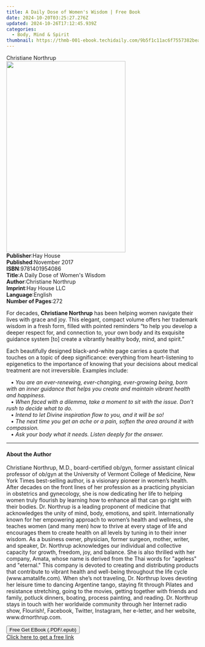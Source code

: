 ```yaml
---
title: A Daily Dose of Women's Wisdom | Free Book
date: 2024-10-20T03:25:27.276Z
updated: 2024-10-26T17:12:45.939Z
categories:
  - Body, Mind & Spirit
thumbnail: https://thmb-001-ebook.techidaily.com/9b5f1c11ac6f7557382bea9c0f3831c4a78e215bce04a94a66fb3547ef67e0c4.jpg
---
```

<main id="book-container">
  <div class="flex flex-col">
    <div class="book-brief flex-1 py-6 px-4 sm:p-6 md:py-10 md:px-8">
      <!-- brief-->
      <div class="book-brief-main">Christiane Northrup</div>
    </div>
    <div
      class="book-meta-info flex-1 grid gap-4 col-start-1 col-end-3 row-start-1 sm:mb-6 sm:grid-cols-4 lg:gap-6 lg:col-start-2 lg:row-end-6 lg:row-span-6 lg:mb-0"
    >
      <div
        class="book-meta-info-left place-content-center mt-4 p-4 text-sm leading-6 col-start-2 col-span-2 dark:text-slate-400"
      >
        <img
          class="w-full h-500 object-cover rounded-lg sm:h-255 sm:col-span-2 lg:col-span-full"
          src="https://img-001-ebook.techidaily.com/0880bb32f1c08566dbcf051228f6df68d9974d65b8f1b96ca1a8b41087b85f21.jpg"
          alt=""
          width="312"
          height="500"
        />
      </div>
      <div
        class="book-meta-info-right mt-2 col-start-1 row-start-2 col-span-3 self-center"
      >
        <!-- meta data  -->
        <div class="flex flex-col px-4 md:px-8">
          <div class="flex-1">
            <strong>Publisher</strong>:<span class="px-2">Hay House</span>
          </div>
          <div class="flex-1">
            <strong>Published</strong>:<span class="px-2">November 2017</span>
          </div>
          <div class="flex-1">
            <strong>ISBN</strong>:<span class="px-2">9781401954086</span>
          </div>
          <div class="flex-1">
            <strong>Title</strong>:<span class="px-2"
              >A Daily Dose of Women&#39;s Wisdom</span
            >
          </div>
          <div class="flex-1">
            <strong>Author</strong>:<span class="px-2"
              >Christiane Northrup</span
            >
          </div>
          <div class="flex-1">
            <strong>Imprint</strong>:<span class="px-2">Hay House LLC</span>
          </div>
          <div class="flex-1">
            <strong>Language</strong>:<span class="px-2">English</span>
          </div>
          <div class="flex-1">
            <strong>Number of Pages</strong>:<span class="px-2">272</span>
          </div>
        </div>
      </div>
    </div>
    <div class="book-description flex-1 py-6 px-4 sm:p-6 md:py-10 md:px-8">
      <div class="book-description-main">
        <div accordion-content="" id="description">
          <p>
            For decades, <b>Christiane Northrup</b> has been helping women
            navigate their lives with grace and joy. This elegant, compact
            volume offers her trademark wisdom in a fresh form, filled with
            pointed reminders “to help you develop a deeper respect for, and
            connection to, your own body and its exquisite guidance system [to]
            create a vibrantly healthy body, mind, and spirit.”
          </p>
          <p>
            Each beautifully designed black-and-white page carries a quote that
            touches on a topic of deep significance: everything from
            heart-listening to epigenetics to the importance of knowing that
            your decisions about medical treatment are not irreversible.
            Examples include:
          </p>
          &nbsp;&nbsp;&nbsp;•&nbsp;<i
            >You are an ever-renewing, ever-changing, ever-growing being, born
            with an inner guidance that helps you create and maintain vibrant
            health and happiness.</i
          >
          <br />&nbsp;&nbsp;&nbsp;•&nbsp;<i
            >When faced with a dilemma, take a moment to sit with the issue.
            Don’t rush to decide what to do.</i
          >
          <br />&nbsp;&nbsp;&nbsp;•&nbsp;<i
            >Intend to let Divine inspiration flow to you, and it will be so!</i
          >
          <br />&nbsp;&nbsp;&nbsp;•&nbsp;<i
            >The next time you get an ache or a pain, soften the area around it
            with compassion.</i
          >
          <br />&nbsp;&nbsp;&nbsp;•&nbsp;<i
            >Ask your body what it needs. Listen deeply for the answer.</i
          >
        </div>
        <div class="accordion-fader"></div>
      </div>
    </div>
    <div class="book-excerpts flex-1 py-6 px-4 sm:p-6 md:py-10 md:px-8">
      <!-- excerpts-->
      <div class="book-excerpts-main">
        <hr />
        <h4 class="placeholder placeholder-heading">
          <span>About the Author</span>
        </h4>
        <p>
          Christiane Northrup, M.D., board-certified ob/gyn, former assistant
          clinical professor of ob/gyn at the University of Vermont College of
          Medicine, New York Times best-selling author, is a visionary pioneer
          in women’s health. After decades on the front lines of her profession
          as a practicing physician in obstetrics and gynecology, she is now
          dedicating her life to helping women truly flourish by learning how to
          enhance all that can go right with their bodies. Dr. Northrup is a
          leading proponent of medicine that acknowledges the unity of mind,
          body, emotions, and spirit. Internationally known for her empowering
          approach to women’s health and wellness, she teaches women (and many
          men) how to thrive at every stage of life and encourages them to
          create health on all levels by tuning in to their inner wisdom. As a
          business owner, physician, former surgeon, mother, writer, and
          speaker, Dr. Northrup acknowledges our individual and collective
          capacity for growth, freedom, joy, and balance. She is also thrilled
          with her company, Amata, whose name is derived from the Thai words for
          "ageless" and "eternal." This company is devoted to creating and
          distributing products that contribute to vibrant health and well-being
          throughout the life cycle (www.amatalife.com). When she’s not
          traveling, Dr. Northrup loves devoting her leisure time to dancing
          Argentine tango, staying fit through Pilates and resistance
          stretching, going to the movies, getting together with friends and
          family, potluck dinners, boating, process painting, and reading. Dr.
          Northrup stays in touch with her worldwide community through her
          Internet radio show, Flourish!, Facebook, Twitter, Instagram, her
          e-letter, and her website, www.drnorthrup.com.
        </p>
      </div>
    </div>
    <div
      class="book-about-author flex-1 py-6 px-4 sm:p-6 md:py-10 md:px-8"
    ></div>
    <div class="book-free-get flex-1 py-6 px-4 sm:p-6 md:py-10 md:px-8">
      <button
        id="btn-free-get"
        class="bg-blue-500 hover:bg-blue-700 text-white font-bold py-2 px-4 rounded"
      >
        Free Get EBook (.PDF/.epub)
      </button>
      <div id="countdown-display" class="px-2 text-lg mt-2"></div>
      <a
        id="free-link"
        class="hidden bg-blue-500 hover:bg-blue-700 text-white font-bold py-2 px-4 rounded"
        href="https://www.ebooks.com/en-us/book/96317298/a-daily-dose-of-women-s-wisdom/christiane-northrup/"
        target="_blank"
        >Click here to get a free link</a
      >
    </div>
    <script>
      let countdownTime = 0;
      let countdownInterval = null;
      document
        .getElementById('btn-free-get')
        .addEventListener('click', startCountdown);
      function startCountdown() {
        countdownTime = new Date().getTime() + 60000 * 3;
        countdownInterval = setInterval(updateCountdown, 1000);
        document.getElementById('btn-free-get').disabled = true;
        document
          .getElementById('btn-free-get')
          .classList.add('bg-gray-500', 'cursor-not-allowed');
      }
      function updateCountdown() {
        let currentTime = new Date().getTime();
        let timeLeft = countdownTime - currentTime;
        let secondsLeft = Math.floor(timeLeft / 1000);
        document.getElementById('countdown-display').innerHTML =
          `Remaining time: ${secondsLeft} seconds.`;
        if (secondsLeft <= 0) {
          clearInterval(countdownInterval);
          document.getElementById('btn-free-get').classList.add('hidden');
          document.getElementById('free-link').classList.remove('hidden');
          document.getElementById('countdown-display').innerHTML = '';
        }
      }
    </script>
  </div>
</main>

<ins class="adsbygoogle"
      style="display:block"
      data-ad-client="ca-pub-7571918770474297"
      data-ad-slot="8358498916"
      data-ad-format="auto"
      data-full-width-responsive="true"></ins>
    